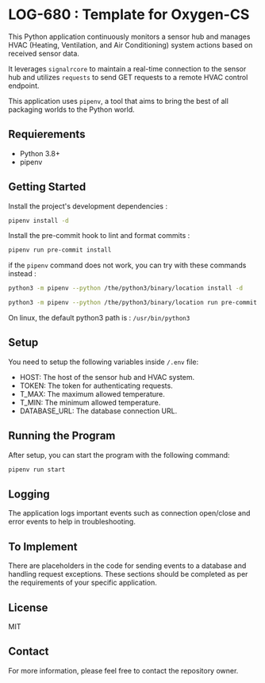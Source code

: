 # LOG-680 : Template for Oxygen-CS

This Python application continuously monitors a sensor hub and manages HVAC (Heating, Ventilation, and Air Conditioning) system actions based on received sensor data.

It leverages `signalrcore` to maintain a real-time connection to the sensor hub and utilizes `requests` to send GET requests to a remote HVAC control endpoint.

This application uses `pipenv`, a tool that aims to bring the best of all packaging worlds to the Python world.

## Requierements

- Python 3.8+
- pipenv

## Getting Started

Install the project's development dependencies :

```bash
pipenv install -d
```

Install the pre-commit hook to lint and format commits :

```bash
pipenv run pre-commit install
```

if the `pipenv` command does not work, you can try with these commands instead :

```bash
python3 -m pipenv --python /the/python3/binary/location install -d

python3 -m pipenv --python /the/python3/binary/location run pre-commit install
```

On linux, the default python3 path is : `/usr/bin/python3`

## Setup

You need to setup the following variables inside `/.env` file:

- HOST: The host of the sensor hub and HVAC system.
- TOKEN: The token for authenticating requests.
- T_MAX: The maximum allowed temperature.
- T_MIN: The minimum allowed temperature.
- DATABASE_URL: The database connection URL.

## Running the Program

After setup, you can start the program with the following command:

```bash
pipenv run start
```

## Logging

The application logs important events such as connection open/close and error events to help in troubleshooting.

## To Implement

There are placeholders in the code for sending events to a database and handling request exceptions. These sections should be completed as per the requirements of your specific application.

## License

MIT

## Contact

For more information, please feel free to contact the repository owner.

